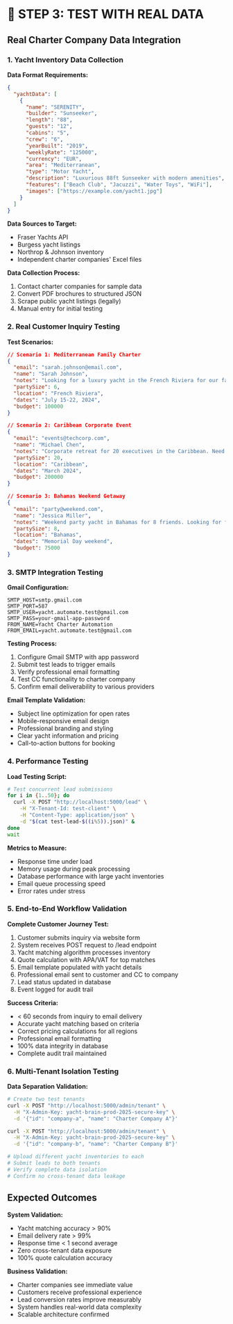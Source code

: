 # 🧪 STEP 3: TEST WITH REAL DATA

## Real Charter Company Data Integration

### 1. Yacht Inventory Data Collection

**Data Format Requirements:**
```json
{
  "yachtData": [
    {
      "name": "SERENITY",
      "builder": "Sunseeker",
      "length": "88",
      "guests": "12",
      "cabins": "5",
      "crew": "6", 
      "yearBuilt": "2019",
      "weeklyRate": "125000",
      "currency": "EUR",
      "area": "Mediterranean",
      "type": "Motor Yacht",
      "description": "Luxurious 88ft Sunseeker with modern amenities",
      "features": ["Beach Club", "Jacuzzi", "Water Toys", "WiFi"],
      "images": ["https://example.com/yacht1.jpg"]
    }
  ]
}
```

**Data Sources to Target:**
- Fraser Yachts API
- Burgess yacht listings
- Northrop & Johnson inventory
- Independent charter companies' Excel files

**Data Collection Process:**
1. Contact charter companies for sample data
2. Convert PDF brochures to structured JSON
3. Scrape public yacht listings (legally)
4. Manual entry for initial testing

### 2. Real Customer Inquiry Testing

**Test Scenarios:**
```json
// Scenario 1: Mediterranean Family Charter
{
  "email": "sarah.johnson@email.com",
  "name": "Sarah Johnson", 
  "notes": "Looking for a luxury yacht in the French Riviera for our family of 6, including 2 teenagers. We want water sports equipment and prefer modern yachts. Budget around €100,000 per week.",
  "partySize": 6,
  "location": "French Riviera",
  "dates": "July 15-22, 2024",
  "budget": 100000
}

// Scenario 2: Caribbean Corporate Event
{
  "email": "events@techcorp.com",
  "name": "Michael Chen",
  "notes": "Corporate retreat for 20 executives in the Caribbean. Need professional catering capabilities and conference facilities. Budget flexible.",
  "partySize": 20,
  "location": "Caribbean",
  "dates": "March 2024",
  "budget": 200000
}

// Scenario 3: Bahamas Weekend Getaway
{
  "email": "party@weekend.com", 
  "name": "Jessica Miller",
  "notes": "Weekend party yacht in Bahamas for 8 friends. Looking for fun atmosphere with good music system and outdoor spaces.",
  "partySize": 8,
  "location": "Bahamas", 
  "dates": "Memorial Day weekend",
  "budget": 75000
}
```

### 3. SMTP Integration Testing

**Gmail Configuration:**
```env
SMTP_HOST=smtp.gmail.com
SMTP_PORT=587
SMTP_USER=yacht.automate.test@gmail.com
SMTP_PASS=your-gmail-app-password
FROM_NAME=Yacht Charter Automation
FROM_EMAIL=yacht.automate.test@gmail.com
```

**Testing Process:**
1. Configure Gmail SMTP with app password
2. Submit test leads to trigger emails
3. Verify professional email formatting
4. Test CC functionality to charter company
5. Confirm email deliverability to various providers

**Email Template Validation:**
- Subject line optimization for open rates
- Mobile-responsive email design  
- Professional branding and styling
- Clear yacht information and pricing
- Call-to-action buttons for booking

### 4. Performance Testing

**Load Testing Script:**
```bash
# Test concurrent lead submissions
for i in {1..50}; do
  curl -X POST "http://localhost:5000/lead" \
    -H "X-Tenant-Id: test-client" \
    -H "Content-Type: application/json" \
    -d "$(cat test-lead-$((i%5)).json)" &
done
wait
```

**Metrics to Measure:**
- Response time under load
- Memory usage during peak processing
- Database performance with large yacht inventories
- Email queue processing speed
- Error rates under stress

### 5. End-to-End Workflow Validation

**Complete Customer Journey Test:**
1. Customer submits inquiry via website form
2. System receives POST request to /lead endpoint
3. Yacht matching algorithm processes inventory
4. Quote calculation with APA/VAT for top matches
5. Email template populated with yacht details
6. Professional email sent to customer and CC to company
7. Lead status updated in database
8. Event logged for audit trail

**Success Criteria:**
- < 60 seconds from inquiry to email delivery
- Accurate yacht matching based on criteria
- Correct pricing calculations for all regions
- Professional email formatting
- 100% data integrity in database
- Complete audit trail maintained

### 6. Multi-Tenant Isolation Testing

**Data Separation Validation:**
```bash
# Create two test tenants
curl -X POST "http://localhost:5000/admin/tenant" \
  -H "X-Admin-Key: yacht-brain-prod-2025-secure-key" \
  -d '{"id": "company-a", "name": "Charter Company A"}'

curl -X POST "http://localhost:5000/admin/tenant" \
  -H "X-Admin-Key: yacht-brain-prod-2025-secure-key" \
  -d '{"id": "company-b", "name": "Charter Company B"}'

# Upload different yacht inventories to each
# Submit leads to both tenants
# Verify complete data isolation
# Confirm no cross-tenant data leakage
```

## Expected Outcomes

**System Validation:**
- Yacht matching accuracy > 90%
- Email delivery rate > 99%
- Response time < 1 second average
- Zero cross-tenant data exposure
- 100% quote calculation accuracy

**Business Validation:**
- Charter companies see immediate value
- Customers receive professional experience
- Lead conversion rates improve measurably
- System handles real-world data complexity
- Scalable architecture confirmed